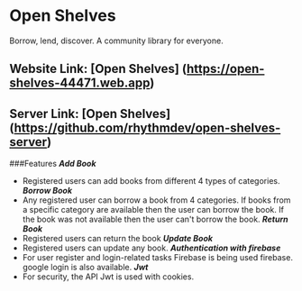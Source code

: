 # Open Shelves
Borrow, lend, discover. A community library for everyone.

## Website Link: [Open Shelves] (https://open-shelves-44471.web.app)
## Server Link: [Open Shelves] (https://github.com/rhythmdev/open-shelves-server)

###Features
***Add Book***
- Registered users can add books from different 4 types of categories. 
***Borrow Book***
- Any registered user can borrow a book from 4 categories. If books from a specific category are available then  the user can  borrow the book. If the book was not available then the user can't borrow the book.
***Return Book***
- Registered users can return the book
***Update Book***
- Registered users can update any book.
***Authentication with firebase***
- For user register and login-related tasks Firebase is being used firebase. google login is also available.
***Jwt***
- For security, the API Jwt is used with cookies.
